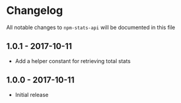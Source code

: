 # Changelog

All notable changes to `npm-stats-api` will be documented in this file

## 1.0.1 - 2017-10-11

- Add a helper constant for retrieving total stats

## 1.0.0 - 2017-10-11

- Initial release
